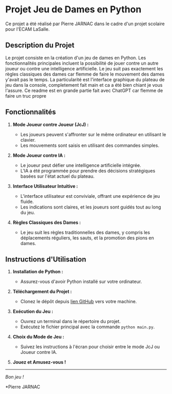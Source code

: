 # Projet Jeu de Dames en Python

Ce projet a été réalisé par Pierre JARNAC dans le cadre d'un projet scolaire pour l'ECAM LaSalle.

## Description du Projet

Le projet consiste en la création d'un jeu de dames en Python. Les fonctionnalités principales incluent la possibilité de jouer contre un autre joueur ou contre une intelligence artificielle. Le jeu suit pas exactement les règles classiques des dames car flemme de faire le mouvement des dames y'avait pas le temps. La particularité est l'interface graphique du plateau de jeu dans la console, completement fait main et ca a été bien chiant je vous l'assure. Ce readme est en grande partie fait avec ChatGPT car flemme de faire un truc propre

## Fonctionnalités

1. **Mode Joueur contre Joueur (JcJ) :**
   - Les joueurs peuvent s'affronter sur le même ordinateur en utilisant le clavier.
   - Les mouvements sont saisis en utilisant des commandes simples.

2. **Mode Joueur contre IA :**
   - Le joueur peut défier une intelligence artificielle intégrée.
   - L'IA a été programmée pour prendre des décisions stratégiques basées sur l'état actuel du plateau.

3. **Interface Utilisateur Intuitive :**
   - L'interface utilisateur est conviviale, offrant une expérience de jeu fluide.
   - Les indications sont claires, et les joueurs sont guidés tout au long du jeu.

4. **Règles Classiques des Dames :**
   - Le jeu suit les règles traditionnelles des dames, y compris les déplacements réguliers, les sauts, et la promotion des pions en dames.

## Instructions d'Utilisation

1. **Installation de Python :**
   - Assurez-vous d'avoir Python installé sur votre ordinateur.

2. **Téléchargement du Projet :**
   - Clonez le dépôt depuis [lien GitHub](lien_github) vers votre machine.

3. **Exécution du Jeu :**
   - Ouvrez un terminal dans le répertoire du projet.
   - Exécutez le fichier principal avec la commande `python main.py`.

4. **Choix du Mode de Jeu :**
   - Suivez les instructions à l'écran pour choisir entre le mode JcJ ou Joueur contre IA.

5. **Jouez et Amusez-vous !**

---

*Bon jeu !*

*Pierre JARNAC
